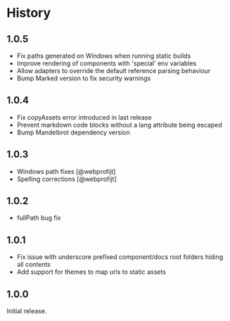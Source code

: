 # History

## 1.0.5

* Fix paths generated on Windows when running static builds
* Improve rendering of components with 'special' env variables
* Allow adapters to override the default reference parsing behaviour
* Bump Marked version to fix security warnings 

## 1.0.4

* Fix copyAssets error introduced in last release
* Prevent markdown code blocks without a lang attribute being escaped
* Bump Mandelbrot dependency version

## 1.0.3

* Windows path fixes [@webprofijt]
* Spelling corrections [@webprofijt]

## 1.0.2

* fullPath bug fix

## 1.0.1

* Fix issue with underscore prefixed component/docs root folders hiding all contents
* Add support for themes to map urls to static assets

## 1.0.0

Initial release.
